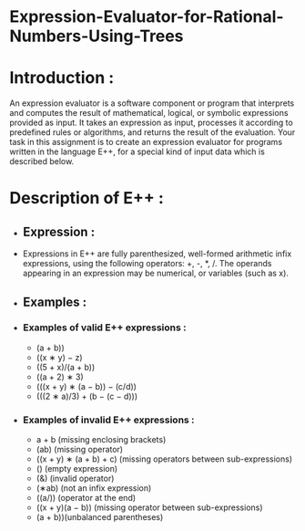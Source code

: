 # Expression-Evaluator-for-Rational-Numbers-Using-Trees

# Introduction : 
An expression evaluator is a software component or program that interprets and computes the result of
mathematical, logical, or symbolic expressions provided as input. It takes an expression as input, processes
it according to predefined rules or algorithms, and returns the result of the evaluation. Your task in this
assignment is to create an expression evaluator for programs written in the language E++, for a special
kind of input data which is described below.

# Description of E++ : 

- ## Expression :

- Expressions in E++ are fully parenthesized, well-formed arithmetic infix expressions, using the following
operators: +, -, *, /. The operands appearing in an expression may be numerical, or variables (such as
x).

- ## Examples :
- ### Examples of valid E++ expressions :
  - (a + b))
  - ((x ∗ y) − z)
  - ((5 + x)/(a + b))
  - ((a + 2) ∗ 3)
  - (((x + y) ∗ (a − b)) − (c/d))
  - (((2 ∗ a)/3) + (b − (c − d)))

- ### Examples of invalid E++ expressions :
  - a + b (missing enclosing brackets)
  - (ab) (missing operator)
  - ((x + y) ∗ (a + b) + c) (missing operators between sub-expressions)
  - () (empty expression)
  - (&) (invalid operator)
  - (∗ab) (not an infix expression)
  - ((a/)) (operator at the end)
  - ((x + y)(a − b)) (missing operator between sub-expressions)
  - (a + b))(unbalanced parentheses)



